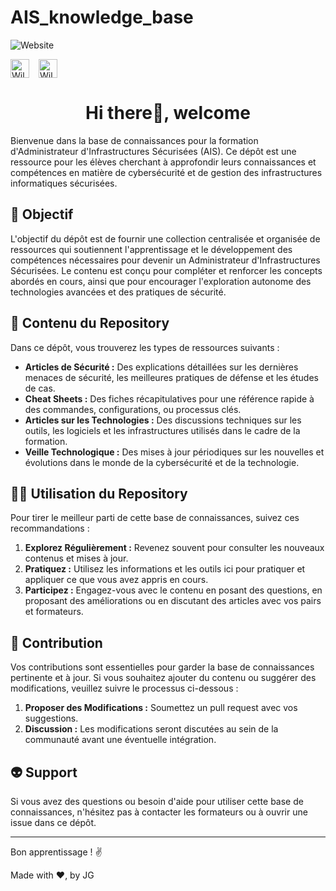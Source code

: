 # AIS_knowledge_base
<img alt="Website" src="https://img.shields.io/website?url=https%3A%2F%2Fwww.wildcodeschool.com%2Ffr-fr%2Fformations-informatique%2Fformation-administrateur-infrastrucuture-securisees-alternance&up_message=website&down_message=website&style=for-the-badge&label=Go&labelColor=%23f7146b&color=%231D1D1B">
<p align="left" style="display: flex; align-items:center">
<a href="https://twitter.com/WildCodeSchool" target="blank" ><img align="center" src="https://raw.githubusercontent.com/rahuldkjain/github-profile-readme-generator/master/src/images/icons/Social/twitter.svg" alt="WildCodeSwhool" height="30" width="30" /></a>
<a href="https://www.linkedin.com/school/wild-code-school/" target="blank" style="margin-left:15px"><img align="center" src="https://raw.githubusercontent.com/rahuldkjain/github-profile-readme-generator/master/src/images/icons/Social/linked-in-alt.svg" alt="WildCodeSchool" height="30" width="30" /></a>

<h1 align="center">Hi there👋, welcome</h1>

Bienvenue dans la base de connaissances pour la formation d'Administrateur d'Infrastructures Sécurisées (AIS). Ce dépôt est une ressource pour les élèves cherchant à approfondir leurs connaissances et compétences en matière de cybersécurité et de gestion des infrastructures informatiques sécurisées.


## :dart: Objectif

L'objectif du dépôt est de fournir une collection centralisée et organisée de ressources qui soutiennent l'apprentissage et le développement des compétences nécessaires pour devenir un Administrateur d'Infrastructures Sécurisées. Le contenu est conçu pour compléter et renforcer les concepts abordés en cours, ainsi que pour encourager l'exploration autonome des technologies avancées et des pratiques de sécurité.

## :memo: Contenu du Repository

Dans ce dépôt, vous trouverez les types de ressources suivants :

- **Articles de Sécurité :** Des explications détaillées sur les dernières menaces de sécurité, les meilleures pratiques de défense et les études de cas.
- **Cheat Sheets :** Des fiches récapitulatives pour une référence rapide à des commandes, configurations, ou processus clés.
- **Articles sur les Technologies :** Des discussions techniques sur les outils, les logiciels et les infrastructures utilisés dans le cadre de la formation.
- **Veille Technologique :** Des mises à jour périodiques sur les nouvelles et évolutions dans le monde de la cybersécurité et de la technologie.

## 👨‍💻 Utilisation du Repository

Pour tirer le meilleur parti de cette base de connaissances, suivez ces recommandations :

1. **Explorez Régulièrement :** Revenez souvent pour consulter les nouveaux contenus et mises à jour.
2. **Pratiquez :** Utilisez les informations et les outils ici pour pratiquer et appliquer ce que vous avez appris en cours.
3. **Participez :** Engagez-vous avec le contenu en posant des questions, en proposant des améliorations ou en discutant des articles avec vos pairs et formateurs.

## 💬 Contribution

Vos contributions sont essentielles pour garder la base de connaissances pertinente et à jour. Si vous souhaitez ajouter du contenu ou suggérer des modifications, veuillez suivre le processus ci-dessous :

1. **Proposer des Modifications :** Soumettez un pull request avec vos suggestions.
2. **Discussion :** Les modifications seront discutées au sein de la communauté avant une éventuelle intégration.

## :alien: Support

Si vous avez des questions ou besoin d'aide pour utiliser cette base de connaissances, n'hésitez pas à contacter les formateurs ou à ouvrir une issue dans ce dépôt.

---

Bon apprentissage ! :v:

Made with ❤, by JG
